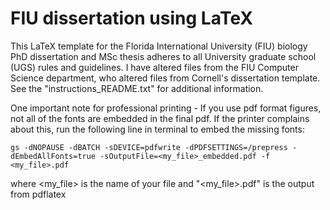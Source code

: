 # FIU dissertation using LaTeX

This LaTeX template for the Florida International University (FIU) biology PhD dissertation and MSc thesis adheres to all University graduate school (UGS) rules and guidelines. I have altered files from the FIU Computer Science department, who altered files from Cornell's dissertation template. See the "instructions_README.txt" for additional information.

One important note for professional printing - If you use pdf format figures, not all of the fonts are embedded in the final pdf. If the printer complains about this, run the following line in terminal to embed the missing fonts:

``gs -dNOPAUSE -dBATCH -sDEVICE=pdfwrite -dPDFSETTINGS=/prepress -dEmbedAllFonts=true -sOutputFile=<my_file>_embedded.pdf -f <my_file>.pdf``

where <my_file> is the name of your file and "<my_file>.pdf" is the output from pdflatex
